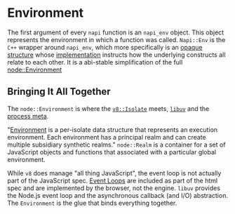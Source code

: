 # Environment

The first argument of every `napi` function is an `napi_env` object. This object represents the environment in which a function was called. `Napi::Env` is the `C++` wrapper around `napi_env`, which more specifically is an [opaque structure](https://github.com/nodejs/node/blob/4166d40d0873b6d8a0c7291872c8d20dc680b1d7/src/js_native_api_types.h#L24) whose [implementation](https://github.com/nodejs/node/blob/4166d40d0873b6d8a0c7291872c8d20dc680b1d7/src/js_native_api_v8.h#L52) instructs how the underlying constructs all relate to each other.  It is a abi-stable simplification of the full [node::Environment](https://github.com/nodejs/node/blob/4166d40d0873b6d8a0c7291872c8d20dc680b1d7/src/env.h#L533)

## Bringing It All Together

The `node::Environment` is where the [`v8::Isolate`](https://github.com/nodejs/node/blob/4166d40d0873b6d8a0c7291872c8d20dc680b1d7/src/env.h#L1001) meets, [`libuv`](https://github.com/nodejs/node/blob/4166d40d0873b6d8a0c7291872c8d20dc680b1d7/src/env.h#L1003-L1009) and the [process meta](https://github.com/nodejs/node/blob/4166d40d0873b6d8a0c7291872c8d20dc680b1d7/src/env.h#L1039-L1050).

"[Environment](https://github.com/nodejs/node/blob/4166d40d0873b6d8a0c7291872c8d20dc680b1d7/src/env.h#L533) is a per-isolate data structure that represents an execution environment. Each environment has a principal realm and can create multiple subsidiary synthetic realms." `node::Realm` is a container for a set of JavaScript objects and functions that associated with a particular global environment.

While `v8` does manage "all thing JavaScript", the event loop is not actually part of the JavaScript spec.  [Event Loops](https://html.spec.whatwg.org/multipage/webappapis.html#event-loops) are included as part of the html spec and are implemented by the browser, not the engine. `libuv` provides the Node.js event loop and the asynchronous callback (and I/O) abstraction.  The `Environment` is the glue that binds everything together.
